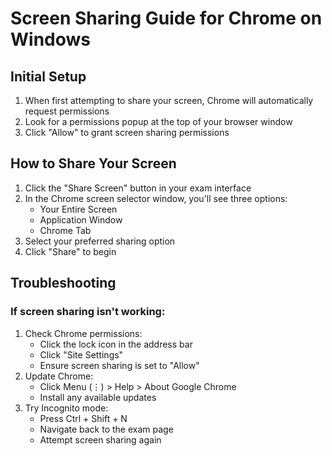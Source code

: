 # Screen Sharing Guide for Chrome on Windows

## Initial Setup
1. When first attempting to share your screen, Chrome will automatically request permissions
2. Look for a permissions popup at the top of your browser window
3. Click "Allow" to grant screen sharing permissions

## How to Share Your Screen
1. Click the "Share Screen" button in your exam interface
2. In the Chrome screen selector window, you'll see three options:
   - Your Entire Screen
   - Application Window
   - Chrome Tab
3. Select your preferred sharing option
4. Click "Share" to begin

## Troubleshooting
### If screen sharing isn't working:
1. Check Chrome permissions:
   - Click the lock icon in the address bar
   - Click "Site Settings"
   - Ensure screen sharing is set to "Allow"
2. Update Chrome:
   - Click Menu (⋮) > Help > About Google Chrome
   - Install any available updates
3. Try Incognito mode:
   - Press Ctrl + Shift + N
   - Navigate back to the exam page
   - Attempt screen sharing again 
